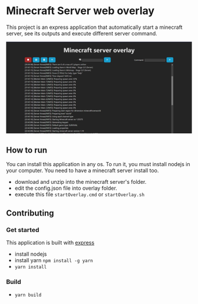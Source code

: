 # Minecraft Server web overlay

This project is an express application that automatically start
a minecraft server, see its outputs and execute different server command.

![Screenshot](./documentation/Overlay%20server%20application.jpg)

## How to run
You can install this application in any os.
To run it, you must install nodejs in your computer.
You need to have a minecraft server install too.
- download and unzip into the minecraft server's folder.
- edit the config.json file into overlay folder.
- execute this file `startOverlay.cmd` or `startOverlay.sh`

## Contributing

### Get started

This application is built with [express](https://expressjs.com/)
- install nodejs
- install yarn `npm install -g yarn`
- `yarn install`

### Build

- `yarn build`

